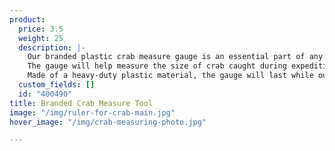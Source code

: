 ```yaml
---
product:
  price: 3.5
  weight: 25
  description: |-
    Our branded plastic crab measure gauge is an essential part of any fishing equipment to check the scale of your catch before taking it with you.
    The gauge will help measure the size of crab caught during expeditions in a matter of seconds. It handles measurement of a crab measurement of 2 ¾”.
    Made of a heavy-duty plastic material, the gauge will last while out on the boat and in extreme conditions. A lanyard hole is on the end to conveniently link it to yourself or other gear for an easy reach. NOTE - I JUST PASTED THIS FROM ANOTHER - WE WILL NEED THE ACTUAL INFORMATION
  custom_fields: []
  id: "400490"
title: Branded Crab Measure Tool
image: "/img/ruler-for-crab-main.jpg"
hover_image: "/img/crab-measuring-photo.jpg"

---
```

